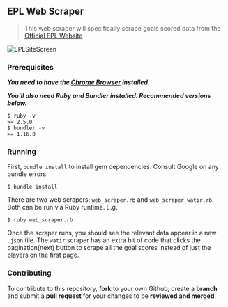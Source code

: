 ## EPL Web Scraper

> This web scraper will specifically scrape goals scored data from the [Official EPL Website](https://www.premierleague.com/stats/top/players/goals)

![EPLSiteScreen](https://sportsdatasolutionsacademy.s3.eu-west-2.amazonaws.com/public/EPLsitescreen.png)

### Prerequisites

***You need to have the [Chrome Browser](https://www.google.com/chrome/) installed.***

***You'll also need Ruby and Bundler installed. Recommended versions below.***

```
$ ruby -v
>= 2.5.0
$ bundler -v
>= 1.16.0
```

### Running

First, ```bundle install``` to install gem dependencies. Consult Google on any bundle errors.

```
$ bundle install
```

There are two web scrapers: ```web_scraper.rb``` and ```web_scraper_watir.rb```. Both can be run via Ruby runtime. E.g.

```
$ ruby web_scraper.rb
```

Once the scraper runs, you should see the relevant data appear in a new ```.json``` file. The ```watir``` scraper has an extra bit of code that clicks the pagination(next) button to scrape all the goal scores instead of just the players on the first page.

### Contributing

To contribute to this repository, **fork** to your own Github, create a **branch** and submit a **pull request** for your changes to be **reviewed and merged**.
